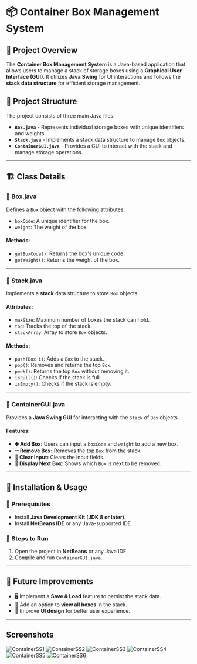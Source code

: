 # 📦 Container Box Management System

## 📝 Project Overview
The **Container Box Management System** is a Java-based application that allows users to manage a stack of storage boxes using a **Graphical User Interface (GUI)**. It utilizes **Java Swing** for UI interactions and follows the **stack data structure** for efficient storage management.

## 📂 Project Structure
The project consists of three main Java files:

- **`Box.java`** - Represents individual storage boxes with unique identifiers and weights.
- **`Stack.java`** - Implements a stack data structure to manage `Box` objects.
- **`ContainerGUI.java`** - Provides a GUI to interact with the stack and manage storage operations.

---

## 🏗 Class Details

### **📌 Box.java**
Defines a `Box` object with the following attributes:
- `boxCode`: A unique identifier for the box.
- `weight`: The weight of the box.

#### Methods:
- `getBoxCode()`: Returns the box's unique code.
- `getWeight()`: Returns the weight of the box.

---

### **📌 Stack.java**
Implements a **stack** data structure to store `Box` objects.

#### Attributes:
- `maxSize`: Maximum number of boxes the stack can hold.
- `top`: Tracks the top of the stack.
- `stackArray`: Array to store `Box` objects.

#### Methods:
- `push(Box i)`: Adds a `Box` to the stack.
- `pop()`: Removes and returns the top `Box`.
- `peek()`: Returns the top `Box` without removing it.
- `isFull()`: Checks if the stack is full.
- `isEmpty()`: Checks if the stack is empty.

---

### **📌 ContainerGUI.java**
Provides a **Java Swing GUI** for interacting with the `Stack` of `Box` objects.

#### Features:
- **➕ Add Box:** Users can input a `boxCode` and `weight` to add a new box.
- **➖ Remove Box:** Removes the top `Box` from the stack.
- **🧹 Clear Input:** Clears the input fields.
- **📢 Display Next Box:** Shows which `Box` is next to be removed.

---

## 🚀 Installation & Usage

### **🔹 Prerequisites**
- Install **Java Development Kit (JDK 8 or later)**.
- Install **NetBeans IDE** or any Java-supported IDE.

### **🔹 Steps to Run**
1. Open the project in **NetBeans** or any Java IDE.
2. Compile and run `ContainerGUI.java`.

---

## 🔧 Future Improvements
- 🖥 Implement a **Save & Load** feature to persist the stack data.
- 📜 Add an option to **view all boxes** in the stack.
- 🎨 Improve **UI design** for better user experience.

---
## Screenshots

![ContainerSS1](https://github.com/user-attachments/assets/3d8fe001-60c7-469a-844e-367af98a077f)
![ContainerSS2](https://github.com/user-attachments/assets/016e015f-d0da-4ab4-b7dd-ab8242f77b99)
![ContainerSS3](https://github.com/user-attachments/assets/1055411b-fab2-451c-bd38-5ac0cf96a565)
![ContainerSS4](https://github.com/user-attachments/assets/29e0126b-8a9a-4f62-95b5-b13dd4c4901b)
![ContainerSS5](https://github.com/user-attachments/assets/c0a71f1a-9955-4893-a37f-6d2a51818001)
![ContainerSS6](https://github.com/user-attachments/assets/cb09a7ef-992b-40f4-a488-90085b84d456)



